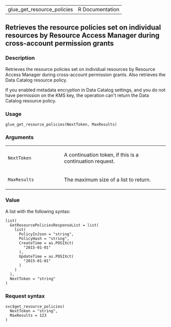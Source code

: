 <table style="width: 100%;">
<tbody>
<tr class="odd">
<td>glue_get_resource_policies</td>
<td style="text-align: right;">R Documentation</td>
</tr>
</tbody>
</table>

## Retrieves the resource policies set on individual resources by Resource Access Manager during cross-account permission grants

### Description

Retrieves the resource policies set on individual resources by Resource
Access Manager during cross-account permission grants. Also retrieves
the Data Catalog resource policy.

If you enabled metadata encryption in Data Catalog settings, and you do
not have permission on the KMS key, the operation can't return the Data
Catalog resource policy.

### Usage

    glue_get_resource_policies(NextToken, MaxResults)

### Arguments

<table>
<colgroup>
<col style="width: 35%" />
<col style="width: 65%" />
</colgroup>
<tbody>
<tr class="odd">
<td><code
id="glue_get_resource_policies_:_NextToken">NextToken</code></td>
<td><p>A continuation token, if this is a continuation request.</p></td>
</tr>
<tr class="even">
<td><code
id="glue_get_resource_policies_:_MaxResults">MaxResults</code></td>
<td><p>The maximum size of a list to return.</p></td>
</tr>
</tbody>
</table>

### Value

A list with the following syntax:

    list(
      GetResourcePoliciesResponseList = list(
        list(
          PolicyInJson = "string",
          PolicyHash = "string",
          CreateTime = as.POSIXct(
            "2015-01-01"
          ),
          UpdateTime = as.POSIXct(
            "2015-01-01"
          )
        )
      ),
      NextToken = "string"
    )

### Request syntax

    svc$get_resource_policies(
      NextToken = "string",
      MaxResults = 123
    )
